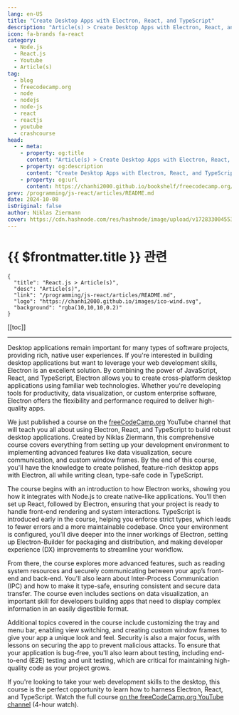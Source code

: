 ```yaml
---
lang: en-US
title: "Create Desktop Apps with Electron, React, and TypeScript"
description: "Article(s) > Create Desktop Apps with Electron, React, and TypeScript"
icon: fa-brands fa-react
category:
  - Node.js
  - React.js
  - Youtube
  - Article(s)
tag:
  - blog
  - freecodecamp.org
  - node
  - nodejs
  - node-js
  - react
  - reactjs
  - youtube
  - crashcourse
head:
  - - meta:
    - property: og:title
      content: "Article(s) > Create Desktop Apps with Electron, React, and TypeScript"
    - property: og:description
      content: "Create Desktop Apps with Electron, React, and TypeScript"
    - property: og:url
      content: https://chanhi2000.github.io/bookshelf/freecodecamp.org/create-desktop-apps-with-electron-react-and-typescript.html
prev: /programming/js-react/articles/README.md
date: 2024-10-08
isOriginal: false
author: Niklas Ziermann
cover: https://cdn.hashnode.com/res/hashnode/image/upload/v1728330045533/e9a3a017-8a2c-4151-b249-4395bf7e20ea.jpeg
---
```


# {{ $frontmatter.title }} 관련

```component VPCard
{
  "title": "React.js > Article(s)",
  "desc": "Article(s)",
  "link": "/programming/js-react/articles/README.md",
  "logo": "https://chanhi2000.github.io/images/ico-wind.svg",
  "background": "rgba(10,10,10,0.2)"
}
```

[[toc]]

---

<SiteInfo
  name="Create Desktop Apps with Electron, React, and TypeScript"
  desc="Desktop applications remain important for many types of software projects, providing rich, native user experiences. If you're interested in building desktop applications but want to leverage your web development skills, Electron is an excellent solut..."
  url="https://freecodecamp.org/news/create-desktop-apps-with-electron-react-and-typescript"
  logo="https://cdn.freecodecamp.org/universal/favicons/favicon.ico"
  preview="https://cdn.hashnode.com/res/hashnode/image/upload/v1728330045533/e9a3a017-8a2c-4151-b249-4395bf7e20ea.jpeg"/>

Desktop applications remain important for many types of software projects, providing rich, native user experiences. If you're interested in building desktop applications but want to leverage your web development skills, Electron is an excellent solution. By combining the power of JavaScript, React, and TypeScript, Electron allows you to create cross-platform desktop applications using familiar web technologies. Whether you're developing tools for productivity, data visualization, or custom enterprise software, Electron offers the flexibility and performance required to deliver high-quality apps.

We just published a course on the [<FontIcon icon="fa-brands fa-free-code-camp"/>freeCodeCamp.org](http://freeCodeCamp.org) YouTube channel that will teach you all about using Electron, React, and TypeScript to build robust desktop applications. Created by Niklas Ziermann, this comprehensive course covers everything from setting up your development environment to implementing advanced features like data visualization, secure communication, and custom window frames. By the end of this course, you'll have the knowledge to create polished, feature-rich desktop apps with Electron, all while writing clean, type-safe code in TypeScript.

The course begins with an introduction to how Electron works, showing you how it integrates with Node.js to create native-like applications. You'll then set up React, followed by Electron, ensuring that your project is ready to handle front-end rendering and system interactions. TypeScript is introduced early in the course, helping you enforce strict types, which leads to fewer errors and a more maintainable codebase. Once your environment is configured, you’ll dive deeper into the inner workings of Electron, setting up Electron-Builder for packaging and distribution, and making developer experience (DX) improvements to streamline your workflow.

From there, the course explores more advanced features, such as reading system resources and securely communicating between your app’s front-end and back-end. You'll also learn about Inter-Process Communication (IPC) and how to make it type-safe, ensuring consistent and secure data transfer. The course even includes sections on data visualization, an important skill for developers building apps that need to display complex information in an easily digestible format.

Additional topics covered in the course include customizing the tray and menu bar, enabling view switching, and creating custom window frames to give your app a unique look and feel. Security is also a major focus, with lessons on securing the app to prevent malicious attacks. To ensure that your application is bug-free, you'll also learn about testing, including end-to-end (E2E) testing and unit testing, which are critical for maintaining high-quality code as your project grows.

If you're looking to take your web development skills to the desktop, this course is the perfect opportunity to learn how to harness Electron, React, and TypeScript. Watch the full course [<FontIcon icon="fa-brands fa-youtube"/>on the freeCodeCamp.org YouTube channel](https://youtu.be/fP-371MN0Ck) (4-hour watch).

<VidStack src="youtube/fP-371MN0Ck" />